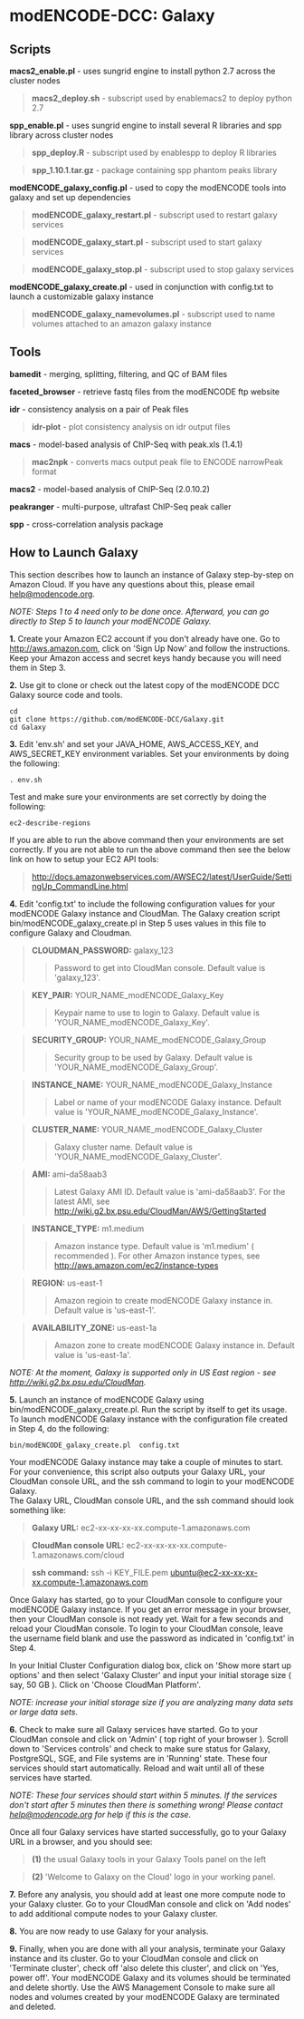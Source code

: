 modENCODE-DCC: Galaxy
=========================

Scripts
-------

**macs2_enable.pl** - uses sungrid engine to install python 2.7 across the cluster nodes 

  >**macs2_deploy.sh** - subscript used by enablemacs2 to deploy python 2.7

**spp_enable.pl** - uses sungrid engine to install several R libraries and spp library across cluster nodes
  
  >**spp_deploy.R** - subscript used by enablespp to deploy R libraries
  
  >**spp_1.10.1.tar.gz** - package containing spp phantom peaks library

**modENCODE_galaxy_config.pl** - used to copy the modENCODE tools into galaxy and set up dependencies
  
  >**modENCODE_galaxy_restart.pl** - subscript used to restart galaxy services       
  
  >**modENCODE_galaxy_start.pl** - subscript used to start galaxy services
  
  >**modENCODE_galaxy_stop.pl** - subscript used to stop galaxy services

**modENCODE_galaxy_create.pl** - used in conjunction with config.txt to launch a customizable galaxy instance
  
  >**modENCODE_galaxy_namevolumes.pl** - subscript used to name volumes attached to an amazon galaxy instance


Tools
-----

**bamedit** - merging, splitting, filtering, and QC of BAM files

**faceted_browser** - retrieve fastq files from the modENCODE ftp website

**idr** - consistency analysis on a pair of Peak files

  >**idr-plot** - plot consistency analysis on idr output files

**macs** - model-based analysis of ChIP-Seq with peak.xls (1.4.1)
  
  >**mac2npk** - converts macs output peak file to ENCODE narrowPeak format

**macs2** - model-based analysis of ChIP-Seq (2.0.10.2)

**peakranger** - multi-purpose, ultrafast ChIP-Seq peak caller

**spp** - cross-correlation analysis package


How to Launch Galaxy
--------------------
This section describes how to launch an instance of Galaxy step-by-step on Amazon Cloud. 
If you have any questions about this, please email help@modencode.org.

*NOTE: Steps 1 to 4 need only to be done once.  Afterward, you can go directly to Step 5 to launch your modENCODE Galaxy.*


**1.**  Create your Amazon EC2 account if you don't already have one.  Go to http://aws.amazon.com, click 
on 'Sign Up Now' and follow the instructions.  Keep your Amazon access and secret keys handy because 
you will need them in Step 3.  

**2.** Use git to clone or check out the latest copy of the modENCODE DCC Galaxy source code and tools.

    cd 
    git clone https://github.com/modENCODE-DCC/Galaxy.git
    cd Galaxy 
 

**3.** Edit 'env.sh' and set your JAVA_HOME, AWS_ACCESS_KEY, and AWS_SECRET_KEY environment variables. Set your environments by doing the following:

    . env.sh 

Test and make sure your environments are set correctly by doing the following:

    ec2-describe-regions

If you are able to run the above command then your environments are set correctly.  If you are not able to run the above command then see the below link on how to setup your EC2 API tools:

  >http://docs.amazonwebservices.com/AWSEC2/latest/UserGuide/SettingUp_CommandLine.html


**4.** Edit 'config.txt' to include the following configuration values for your modENCODE Galaxy instance
and CloudMan.  The Galaxy creation script bin/modENCODE_galaxy_create.pl in Step 5 uses values in this 
file to configure Galaxy and Cloudman.

  >**CLOUDMAN_PASSWORD:** galaxy_123
  >>Password to get into CloudMan console.  Default value is 'galaxy_123'. 

  >**KEY_PAIR:** YOUR_NAME_modENCODE_Galaxy_Key
  >>Keypair name to use to login to Galaxy.  Default value is 'YOUR_NAME_modENCODE_Galaxy_Key'.
  
  >**SECURITY_GROUP:** YOUR_NAME_modENCODE_Galaxy_Group
  >>Security group to be used by Galaxy.  Default value is 'YOUR_NAME_modENCODE_Galaxy_Group'.
  
  >**INSTANCE_NAME:** YOUR_NAME_modENCODE_Galaxy_Instance
  >>Label or name of your modENCODE Galaxy instance. Default value is 'YOUR_NAME_modENCODE_Galaxy_Instance'.
  
  >**CLUSTER_NAME:** YOUR_NAME_modENCODE_Galaxy_Cluster
  >>Galaxy cluster name.  Default value is 'YOUR_NAME_modENCODE_Galaxy_Cluster'.

  >**AMI:** ami-da58aab3
  >>Latest Galaxy AMI ID.  Default value is 'ami-da58aab3'.  For the latest AMI, see http://wiki.g2.bx.psu.edu/CloudMan/AWS/GettingStarted
  
  >**INSTANCE_TYPE:** m1.medium
  >>Amazon instance type.  Default value is 'm1.medium' ( recommended ). For other Amazon instance types, see http://aws.amazon.com/ec2/instance-types
  
  >**REGION:** us-east-1
  >>Amazon regioin to create modENCODE Galaxy instance in.  Default value is 'us-east-1'.
  
  >**AVAILABILITY_ZONE:** us-east-1a
  >>Amazon zone to create modENCODE Galaxy instance in.  Default value is 'us-east-1a'.

*NOTE: At the moment, Galaxy is supported only in US East region - see http://wiki.g2.bx.psu.edu/CloudMan.*

**5.** Launch an instance of modENCODE Galaxy using bin/modENCODE_galaxy_create.pl.  Run the script by itself to 
get its usage.  To launch modENCODE Galaxy instance with the configuration file created in Step 4, do the 
following:

    bin/modENCODE_galaxy_create.pl  config.txt 

Your modENCODE Galaxy instance may take a couple of minutes to start.  For your convenience, this script 
also outputs your Galaxy URL, your CloudMan console URL, and the ssh command to login to your modENCODE Galaxy.  
The Galaxy URL, CloudMan console URL, and the ssh command should look something like:

  >**Galaxy URL:** ec2-xx-xx-xx-xx.compute-1.amazonaws.com

  >**CloudMan console URL:** ec2-xx-xx-xx-xx.compute-1.amazonaws.com/cloud

  >**ssh command:** ssh -i KEY_FILE.pem ubuntu@ec2-xx-xx-xx-xx.compute-1.amazonaws.com


Once Galaxy has started, go to your CloudMan console to configure your modENCODE Galaxy instance. 
If you get an error message in your browser, then your CloudMan console is not ready yet.
Wait for a few seconds and reload your CloudMan console.  To login to your CloudMan console, leave the 
username field blank and use the password as indicated in 'config.txt' in Step 4.  

In your Initial Cluster Configuration dialog box, click on 'Show more start up options' and then select 
'Galaxy Cluster' and input your initial storage size ( say, 50 GB ).  Click on 'Choose CloudMan Platform'. 

*NOTE: increase your initial storage size if you are analyzing many data sets or large data sets.*


**6.** Check to make sure all Galaxy services have started.  Go to your CloudMan console and click on 'Admin' 
( top right of your browser ).  Scroll down to 'Services controls' and check to make sure status for Galaxy, 
PostgreSQL, SGE, and File systems are in 'Running' state.    These four services should start automatically.
Reload and wait until all of these services have started.  

*NOTE: These four services should start within 5 minutes.  If the services don't start after 5 minutes then there is something wrong!  Please contact help@modencode.org for help if this is the case.*
  
Once all four Galaxy services have started successfully, go to your Galaxy URL in a browser, and you should 
see: 

  >**(1)** the usual Galaxy tools in your Galaxy Tools panel on the left
  
  >**(2)** 'Welcome to Galaxy on the Cloud' logo in your working panel.


**7.** Before any analysis, you should add at least one more compute node to your Galaxy cluster.  Go to your CloudMan
console and click on 'Add nodes' to add additional compute nodes to your Galaxy cluster.  


**8.**  You are now ready to use Galaxy for your analysis.  


**9.** Finally, when you are done with all your analysis, terminate your Galaxy instance and its cluster.  Go to your 
CloudMan console and click on 'Terminate cluster', check off 'also delete this cluster', and click on 'Yes, power off'.
Your modENCODE Galaxy and its volumes should be terminated and delete shortly.  Use the AWS Management Console to make 
sure all nodes and volumes created by your modENCODE Galaxy are terminated and deleted.  
